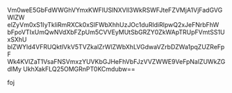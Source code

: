 Vm0weE5GbFdWWGhVYmxKWFlUSlNXVll3WkRSWFJteFZVMjA1VjFadGVGWlZW
elZyVm0xS1IyTkliRmRXCk0xSlFWbXhhUzJOc1duRldiRlpwQ2xJeFNrbFhW
bFpoVTIxUmQwNVdXbFZpUm5CVVEyMUtSbGRZY0ZkWApTRUpFVmtSS1UxSXhU
blZWYld4VFRUQktlVkV5TVZkalZrWlZWbXhLVGdwaVZrbDZWa1pqZUZReFpF
Wk4KVlZaT1VsaFNSVmxzYUVKbGJHeFhVbFJzVVZWWE9VeFpNalZUWkZGdlMy
UkhXakFLQ25OMGRnPT0KCmdubw==

foj